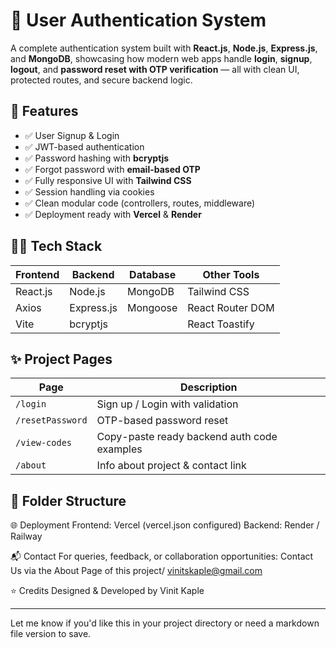 # 🔐 User Authentication System

A complete authentication system built with **React.js**, **Node.js**, **Express.js**, and **MongoDB**, showcasing how modern web apps handle **login**, **signup**, **logout**, and **password reset with OTP verification** — all with clean UI, protected routes, and secure backend logic.

## 🚀 Features

- ✅ User Signup & Login
- ✅ JWT-based authentication
- ✅ Password hashing with **bcryptjs**
- ✅ Forgot password with **email-based OTP**
- ✅ Fully responsive UI with **Tailwind CSS**
- ✅ Session handling via cookies
- ✅ Clean modular code (controllers, routes, middleware)
- ✅ Deployment ready with **Vercel** & **Render**

## 🧑‍💻 Tech Stack

| Frontend  | Backend      | Database | Other Tools        |
|-----------|--------------|----------|--------------------|
| React.js  | Node.js      | MongoDB  | Tailwind CSS       |
| Axios     | Express.js   | Mongoose | React Router DOM   |
| Vite      | bcryptjs     |          | React Toastify     |

## ✨ Project Pages

| Page              | Description                                 |
|-------------------|---------------------------------------------|
| `/login`          | Sign up / Login with validation             |
| `/resetPassword`  | OTP-based password reset                    |
| `/view-codes`     | Copy-paste ready backend auth code examples |
| `/about`          | Info about project & contact link           |

## 📁 Folder Structure

🌐 Deployment
Frontend: Vercel (vercel.json configured)
Backend: Render / Railway

📬 Contact
For queries, feedback, or collaboration opportunities:
Contact Us via the About Page of this project/ vinitskaple@gmail.com

⭐ Credits
Designed & Developed by Vinit Kaple


---

Let me know if you'd like this in your project directory or need a markdown file version to save.








